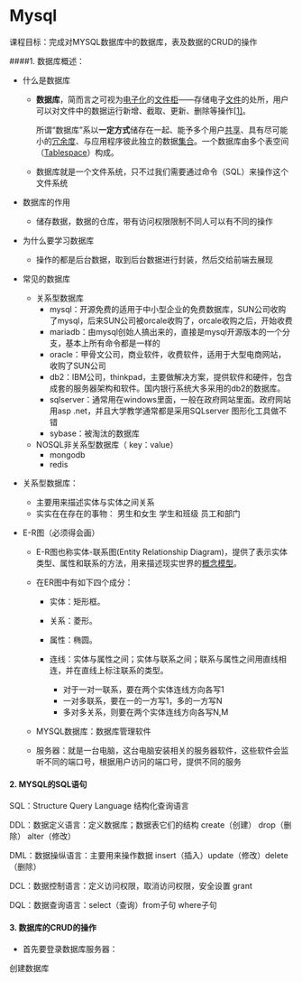 # Mysql

课程目标：完成对MYSQL数据库中的数据库，表及数据的CRUD的操作



####1. 数据库概述：

- 什么是数据库

  - **数据库**，简而言之可视为[电子化](https://zh.wikipedia.org/w/index.php?title=%E9%9B%BB%E5%AD%90%E5%8C%96&action=edit&redlink=1)的[文件柜](https://zh.wikipedia.org/wiki/%E6%A1%A3%E6%A1%88%E6%9F%9C)——存储电子[文件](https://zh.wikipedia.org/wiki/%E6%AA%94%E6%A1%88)的处所，用户可以对文件中的数据运行新增、截取、更新、删除等操作[[1\]](https://zh.wikipedia.org/wiki/%E6%95%B0%E6%8D%AE%E5%BA%93#cite_note-1)。

    所谓“数据库”系以**一定方式**储存在一起、能予多个用户[共享](https://zh.wikipedia.org/wiki/%E5%85%B1%E4%BA%AB)、具有尽可能小的[冗余度](https://zh.wikipedia.org/wiki/%E6%95%B0%E6%8D%AE%E5%86%97%E4%BD%99)、与应用程序彼此独立的数据[集合](https://zh.wikipedia.org/wiki/%E9%9B%86%E5%90%88)。一个数据库由多个表空间（[Tablespace](https://zh.wikipedia.org/wiki/Tablespace)）构成。

  - 数据库就是一个文件系统，只不过我们需要通过命令（SQL）来操作这个文件系统

- 数据库的作用

  - 储存数据，数据的仓库，带有访问权限限制不同人可以有不同的操作

- 为什么要学习数据库

  - 操作的都是后台数据，取到后台数据进行封装，然后交给前端去展现

- 常见的数据库

  - 关系型数据库
    - mysql：开源免费的适用于中小型企业的免费数据库，SUN公司收购了mysql，后来SUN公司被orcale收购了，orcale收购之后，开始收费
    - mariadb：由mysql创始人搞出来的，直接是mysql开源版本的一个分支，基本上所有命令都是一样的
    - oracle：甲骨文公司，商业软件，收费软件，适用于大型电商网站，收购了SUN公司
    - db2：IBM公司，thinkpad，主要做解决方案，提供软件和硬件，包含成套的服务器架构和软件。国内银行系统大多采用的db2的数据库。
    - sqlserver：通常用在windows里面，一般在政府网站里面。政府网站用asp .net，并且大学教学通常都是采用SQLserver 图形化工具做不错
    - sybase：被淘汰的数据库
  - NOSQL非关系型数据库（ key：value）
    - mongodb
    - redis

- 关系型数据库：

  - 主要用来描述实体与实体之间关系
  - 实实在在存在的事物： 男生和女生  学生和班级  员工和部门

- E-R图（必须得会画）

  - E-R图也称实体-联系图(Entity Relationship Diagram)，提供了表示实体类型、属性和联系的方法，用来描述现实世界的[概念模型](https://baike.baidu.com/item/%E6%A6%82%E5%BF%B5%E6%A8%A1%E5%9E%8B/3187025)。

  - 在ER图中有如下四个成分：

    - 实体：矩形框。

    - 关系：菱形。

    - 属性：椭圆。

    - 连线：实体与属性之间；实体与联系之间；联系与属性之间用直线相连，并在直线上标注联系的类型。
      - 对于一对一联系，要在两个实体连线方向各写1 
      - 一对多联系，要在一的一方写1，多的一方写N
      - 多对多关系，则要在两个实体连线方向各写N,M





  - MYSQL数据库：数据库管理软件
  - 服务器：就是一台电脑，这台电脑安装相关的服务器软件，这些软件会监听不同的端口号，根据用户访问的端口号，提供不同的服务



#### 2. MYSQL的SQL语句

SQL：Structure Query Language 结构化查询语言

DDL：数据定义语言：定义数据库；数据表它们的结构 create（创建） drop（删除） alter（修改）

DML：数据操纵语言：主要用来操作数据 insert（插入）update（修改）delete（删除）

DCL：数据控制语言：定义访问权限，取消访问权限，安全设置    grant

DQL：数据查询语言：select（查询）from子句 where子句





#### 3. 数据库的CRUD的操作

- 首先要登录数据库服务器：

创建数据库

```

```

